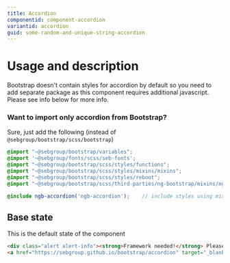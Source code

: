 ```yaml
---
title: Accordion
componentid: component-accordion
variantid: accordion
guid: some-random-and-unique-string-accordion
---
```

# Usage and description
Bootstrap doesn't contain styles for accordion by default so you need to add separate package as this component requires additional javascript. Please see info below for more info.

### Want to import only accordion from Bootstrap?
Sure, just add the following (instead of `@sebgroup/bootstrap/scss/bootstrap`)
```scss
@import "~@sebgroup/bootstrap/variables";                                               // variables used by bootstrap
@import '~@sebgroup/fonts/scss/seb-fonts';                                              // import seb font
@import "~@sebgroup/bootstrap/scss/styles/functions";                                   // functions used by bootstrap
@import "~@sebgroup/bootstrap/scss/styles/mixins/mixins";                               // mixins used by bootstrap
@import "~@sebgroup/bootstrap/scss/styles/reboot";                                      // reset browser specific styles (based on normalize.css)
@import "~@sebgroup/bootstrap/scss/third-parties/ng-bootstrap/mixins/ngb-accordion";    // specific mixin for ngb-accordion

@include ngb-accordion('ngb-accordion');    // include styles using mixin
```
## Base state
This is the default state of the component
```html
<div class="alert alert-info"><strong>Framework needed!</strong> Please note that the example below is just a representation of how accordions look and the needed markup. In order to use accordion you need a framework to control when and how to toggle between active states. If you're using angular, please take a look at <a class="alert-link" href="https://ng-bootstrap.github.io/" target="_blank">ng-bootstrap</a> and their <a class="alert-link" href="https://ng-bootstrap.github.io/#/components/accordion" target="_blank">accordion component</a>.</div>
<a href="https://sebgroup.github.io/bootstrap/accordion" target="_blank">Show live example</a>
```